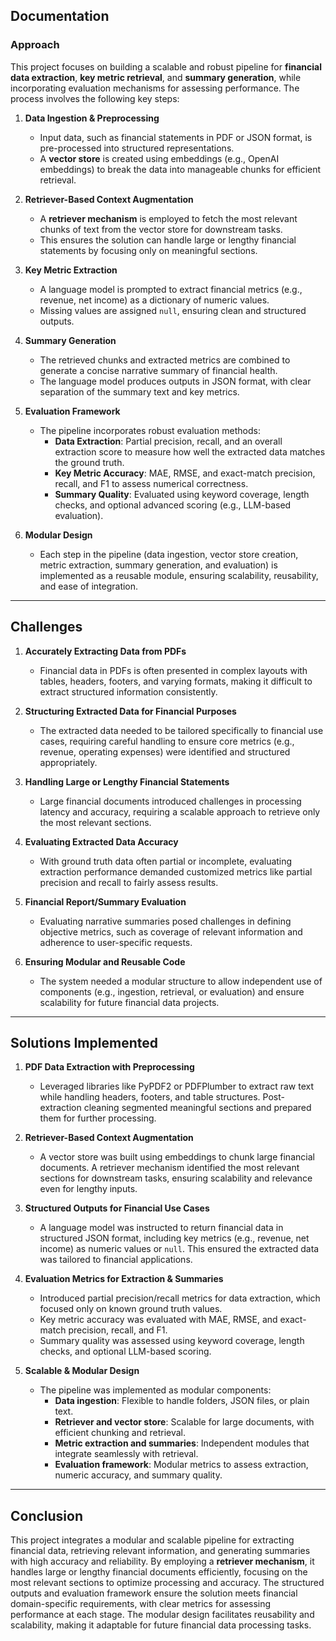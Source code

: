 ## **Documentation**

### **Approach**  
This project focuses on building a scalable and robust pipeline for **financial data extraction**, **key metric retrieval**, and **summary generation**, while incorporating evaluation mechanisms for assessing performance. The process involves the following key steps:

1. **Data Ingestion & Preprocessing**  
   - Input data, such as financial statements in PDF or JSON format, is pre-processed into structured representations.  
   - A **vector store** is created using embeddings (e.g., OpenAI embeddings) to break the data into manageable chunks for efficient retrieval.  

2. **Retriever-Based Context Augmentation**  
   - A **retriever mechanism** is employed to fetch the most relevant chunks of text from the vector store for downstream tasks.  
   - This ensures the solution can handle large or lengthy financial statements by focusing only on meaningful sections.

3. **Key Metric Extraction**  
   - A language model is prompted to extract financial metrics (e.g., revenue, net income) as a dictionary of numeric values.  
   - Missing values are assigned `null`, ensuring clean and structured outputs.

4. **Summary Generation**  
   - The retrieved chunks and extracted metrics are combined to generate a concise narrative summary of financial health.  
   - The language model produces outputs in JSON format, with clear separation of the summary text and key metrics.

5. **Evaluation Framework**  
   - The pipeline incorporates robust evaluation methods:  
     - **Data Extraction**: Partial precision, recall, and an overall extraction score to measure how well the extracted data matches the ground truth.  
     - **Key Metric Accuracy**: MAE, RMSE, and exact-match precision, recall, and F1 to assess numerical correctness.  
     - **Summary Quality**: Evaluated using keyword coverage, length checks, and optional advanced scoring (e.g., LLM-based evaluation).  

6. **Modular Design**  
   - Each step in the pipeline (data ingestion, vector store creation, metric extraction, summary generation, and evaluation) is implemented as a reusable module, ensuring scalability, reusability, and ease of integration.

---

## **Challenges**

1. **Accurately Extracting Data from PDFs**  
   - Financial data in PDFs is often presented in complex layouts with tables, headers, footers, and varying formats, making it difficult to extract structured information consistently.

2. **Structuring Extracted Data for Financial Purposes**  
   - The extracted data needed to be tailored specifically to financial use cases, requiring careful handling to ensure core metrics (e.g., revenue, operating expenses) were identified and structured appropriately.

3. **Handling Large or Lengthy Financial Statements**  
   - Large financial documents introduced challenges in processing latency and accuracy, requiring a scalable approach to retrieve only the most relevant sections.

4. **Evaluating Extracted Data Accuracy**  
   - With ground truth data often partial or incomplete, evaluating extraction performance demanded customized metrics like partial precision and recall to fairly assess results.

5. **Financial Report/Summary Evaluation**  
   - Evaluating narrative summaries posed challenges in defining objective metrics, such as coverage of relevant information and adherence to user-specific requests.

6. **Ensuring Modular and Reusable Code**  
   - The system needed a modular structure to allow independent use of components (e.g., ingestion, retrieval, or evaluation) and ensure scalability for future financial data projects.

---

## **Solutions Implemented**

1. **PDF Data Extraction with Preprocessing**  
   - Leveraged libraries like PyPDF2 or PDFPlumber to extract raw text while handling headers, footers, and table structures. Post-extraction cleaning segmented meaningful sections and prepared them for further processing.

2. **Retriever-Based Context Augmentation**  
   - A vector store was built using embeddings to chunk large financial documents. A retriever mechanism identified the most relevant sections for downstream tasks, ensuring scalability and relevance even for lengthy inputs.

3. **Structured Outputs for Financial Use Cases**  
   - A language model was instructed to return financial data in structured JSON format, including key metrics (e.g., revenue, net income) as numeric values or `null`. This ensured the extracted data was tailored to financial applications.

4. **Evaluation Metrics for Extraction & Summaries**  
   - Introduced partial precision/recall metrics for data extraction, which focused only on known ground truth values.  
   - Key metric accuracy was evaluated with MAE, RMSE, and exact-match precision, recall, and F1.  
   - Summary quality was assessed using keyword coverage, length checks, and optional LLM-based scoring.

5. **Scalable & Modular Design**  
   - The pipeline was implemented as modular components:  
     - **Data ingestion**: Flexible to handle folders, JSON files, or plain text.  
     - **Retriever and vector store**: Scalable for large documents, with efficient chunking and retrieval.  
     - **Metric extraction and summaries**: Independent modules that integrate seamlessly with retrieval.  
     - **Evaluation framework**: Modular metrics to assess extraction, numeric accuracy, and summary quality.

---

## **Conclusion**

This project integrates a modular and scalable pipeline for extracting financial data, retrieving relevant information, and generating summaries with high accuracy and reliability. By employing a **retriever mechanism**, it handles large or lengthy financial documents efficiently, focusing on the most relevant sections to optimize processing and accuracy. The structured outputs and evaluation framework ensure the solution meets financial domain-specific requirements, with clear metrics for assessing performance at each stage. The modular design facilitates reusability and scalability, making it adaptable for future financial data processing tasks.